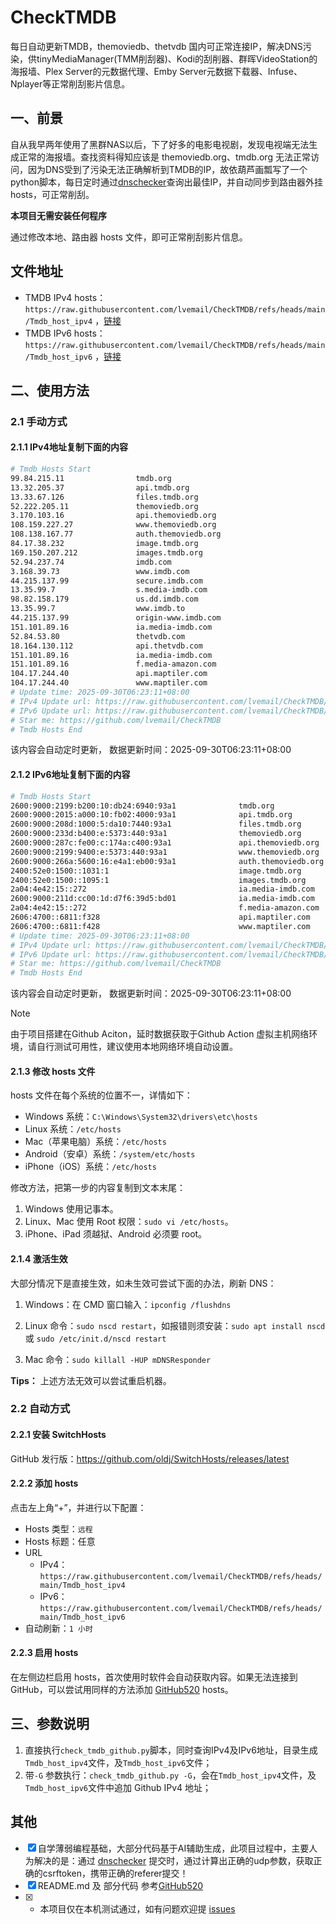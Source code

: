 # CheckTMDB

每日自动更新TMDB，themoviedb、thetvdb 国内可正常连接IP，解决DNS污染，供tinyMediaManager(TMM削刮器)、Kodi的刮削器、群晖VideoStation的海报墙、Plex Server的元数据代理、Emby Server元数据下载器、Infuse、Nplayer等正常削刮影片信息。

## 一、前景

自从我早两年使用了黑群NAS以后，下了好多的电影电视剧，发现电视端无法生成正常的海报墙。查找资料得知应该是 themoviedb.org、tmdb.org 无法正常访问，因为DNS受到了污染无法正确解析到TMDB的IP，故依葫芦画瓢写了一个python脚本，每日定时通过[dnschecker](https://dnschecker.org/)查询出最佳IP，并自动同步到路由器外挂hosts，可正常削刮。

**本项目无需安装任何程序**

通过修改本地、路由器 hosts 文件，即可正常削刮影片信息。

## 文件地址

- TMDB IPv4 hosts：`https://raw.githubusercontent.com/lvemail/CheckTMDB/refs/heads/main/Tmdb_host_ipv4` ，[链接](https://raw.githubusercontent.com/lvemail/CheckTMDB/refs/heads/main/Tmdb_host_ipv4)
- TMDB IPv6 hosts：`https://raw.githubusercontent.com/lvemail/CheckTMDB/refs/heads/main/Tmdb_host_ipv6` ，[链接](https://raw.githubusercontent.com/lvemail/CheckTMDB/refs/heads/main/Tmdb_host_ipv6)

## 二、使用方法

### 2.1 手动方式

#### 2.1.1 IPv4地址复制下面的内容

```bash
# Tmdb Hosts Start
99.84.215.11                tmdb.org
13.32.205.37                api.tmdb.org
13.33.67.126                files.tmdb.org
52.222.205.11               themoviedb.org
3.170.103.16                api.themoviedb.org
108.159.227.27              www.themoviedb.org
108.138.167.77              auth.themoviedb.org
84.17.38.232                image.tmdb.org
169.150.207.212             images.tmdb.org
52.94.237.74                imdb.com
3.168.39.73                 www.imdb.com
44.215.137.99               secure.imdb.com
13.35.99.7                  s.media-imdb.com
98.82.158.179               us.dd.imdb.com
13.35.99.7                  www.imdb.to
44.215.137.99               origin-www.imdb.com
151.101.89.16               ia.media-imdb.com
52.84.53.80                 thetvdb.com
18.164.130.112              api.thetvdb.com
151.101.89.16               ia.media-imdb.com
151.101.89.16               f.media-amazon.com
104.17.244.40               api.maptiler.com
104.17.244.40               www.maptiler.com
# Update time: 2025-09-30T06:23:11+08:00
# IPv4 Update url: https://raw.githubusercontent.com/lvemail/CheckTMDB/refs/heads/main/Tmdb_host_ipv4
# IPv6 Update url: https://raw.githubusercontent.com/lvemail/CheckTMDB/refs/heads/main/Tmdb_host_ipv6
# Star me: https://github.com/lvemail/CheckTMDB
# Tmdb Hosts End

```

该内容会自动定时更新， 数据更新时间：2025-09-30T06:23:11+08:00

#### 2.1.2 IPv6地址复制下面的内容

```bash
# Tmdb Hosts Start
2600:9000:2199:b200:10:db24:6940:93a1              tmdb.org
2600:9000:2015:a000:10:fb02:4000:93a1              api.tmdb.org
2600:9000:208d:1000:5:da10:7440:93a1               files.tmdb.org
2600:9000:233d:b400:e:5373:440:93a1                themoviedb.org
2600:9000:287c:fe00:c:174a:c400:93a1               api.themoviedb.org
2600:9000:2199:9400:e:5373:440:93a1                www.themoviedb.org
2600:9000:266a:5600:16:e4a1:eb00:93a1              auth.themoviedb.org
2400:52e0:1500::1031:1                             image.tmdb.org
2400:52e0:1500::1095:1                             images.tmdb.org
2a04:4e42:15::272                                  ia.media-imdb.com
2600:9000:211d:cc00:1d:d7f6:39d5:bd01              ia.media-imdb.com
2a04:4e42:15::272                                  f.media-amazon.com
2606:4700::6811:f328                               api.maptiler.com
2606:4700::6811:f428                               www.maptiler.com
# Update time: 2025-09-30T06:23:11+08:00
# IPv4 Update url: https://raw.githubusercontent.com/lvemail/CheckTMDB/refs/heads/main/Tmdb_host_ipv4
# IPv6 Update url: https://raw.githubusercontent.com/lvemail/CheckTMDB/refs/heads/main/Tmdb_host_ipv6
# Star me: https://github.com/lvemail/CheckTMDB
# Tmdb Hosts End

```

该内容会自动定时更新， 数据更新时间：2025-09-30T06:23:11+08:00

> [!NOTE]
> 由于项目搭建在Github Aciton，延时数据获取于Github Action 虚拟主机网络环境，请自行测试可用性，建议使用本地网络环境自动设置。

#### 2.1.3 修改 hosts 文件

hosts 文件在每个系统的位置不一，详情如下：

- Windows 系统：`C:\Windows\System32\drivers\etc\hosts`
- Linux 系统：`/etc/hosts`
- Mac（苹果电脑）系统：`/etc/hosts`
- Android（安卓）系统：`/system/etc/hosts`
- iPhone（iOS）系统：`/etc/hosts`

修改方法，把第一步的内容复制到文本末尾：

1. Windows 使用记事本。
2. Linux、Mac 使用 Root 权限：`sudo vi /etc/hosts`。
3. iPhone、iPad 须越狱、Android 必须要 root。

#### 2.1.4 激活生效

大部分情况下是直接生效，如未生效可尝试下面的办法，刷新 DNS：

1. Windows：在 CMD 窗口输入：`ipconfig /flushdns`

2. Linux 命令：`sudo nscd restart`，如报错则须安装：`sudo apt install nscd` 或 `sudo /etc/init.d/nscd restart`

3. Mac 命令：`sudo killall -HUP mDNSResponder`

**Tips：** 上述方法无效可以尝试重启机器。

### 2.2 自动方式

#### 2.2.1 安装 SwitchHosts

GitHub 发行版：https://github.com/oldj/SwitchHosts/releases/latest

#### 2.2.2 添加 hosts

点击左上角“+”，并进行以下配置：

- Hosts 类型：`远程`
- Hosts 标题：任意
- URL
    - IPv4：`https://raw.githubusercontent.com/lvemail/CheckTMDB/refs/heads/main/Tmdb_host_ipv4`
    - IPv6：`https://raw.githubusercontent.com/lvemail/CheckTMDB/refs/heads/main/Tmdb_host_ipv6`
- 自动刷新：`1 小时`

#### 2.2.3 启用 hosts

在左侧边栏启用 hosts，首次使用时软件会自动获取内容。如果无法连接到 GitHub，可以尝试用同样的方法添加 [GitHub520](https://github.com/521xueweihan/GitHub520) hosts。

## 三、参数说明

1. 直接执行`check_tmdb_github.py`脚本，同时查询IPv4及IPv6地址，目录生成`Tmdb_host_ipv4`文件，及`Tmdb_host_ipv6`文件；
2. 带`-G` 参数执行：`check_tmdb_github.py -G`，会在`Tmdb_host_ipv4`文件，及`Tmdb_host_ipv6`文件中追加 Github IPv4 地址；

## 其他

- [x] 自学薄弱编程基础，大部分代码基于AI辅助生成，此项目过程中，主要人为解决的是：通过 [dnschecker](https://dnschecker.org/) 提交时，通过计算出正确的udp参数，获取正确的csrftoken，携带正确的referer提交！
- [x] README.md 及 部分代码 参考[GitHub520](https://github.com/521xueweihan/GitHub520)
- [x] * 本项目仅在本机测试通过，如有问题欢迎提 [issues](https://github.com/lvemail/CheckTMDB/issues/new)
